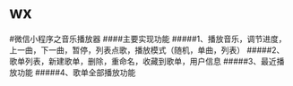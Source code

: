 # wx
#微信小程序之音乐播放器
####主要实现功能
#####1、播放音乐，调节进度，上一曲，下一曲，暂停，列表点歌，播放模式（随机，单曲，列表）
#####2、歌单列表，新建歌单，删除，重命名，收藏到歌单，用户信息
#####3、最近播放功能
#####4、歌单全部播放功能



